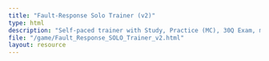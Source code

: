 ```yaml
---
title: "Fault-Response Solo Trainer (v2)"
type: html
description: "Self-paced trainer with Study, Practice (MC), 30Q Exam, mastery badges."
file: "/game/Fault_Response_SOLO_Trainer_v2.html"
layout: resource
---
```

